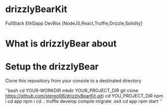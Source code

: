 # drizzlyBearKit
FullStack EthDapp DevBox 
[NodeJS,React,Truffle,Drizzle,Solidity]

# What is drizzlyBear about



# Setup the drizzlyBear

Clone this repositiory from your console to a destinated directory

''bash
cd YOUR-WORKDIR
mkdir YOUR_PROJECT_DIR
git clone https://github.com/stereoIII6/drizzlyBearKit.git)
cd YOU_PROJECT_DIR
npm i
cd app
npm i
cd ..
truffle develop
compile
migrate 
.exit 
cd app
npm start
''
